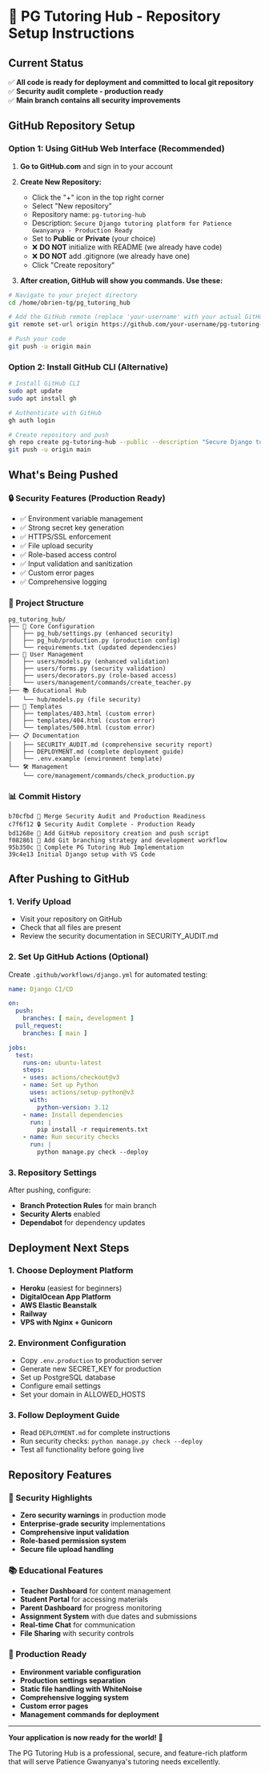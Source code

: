 # 🚀 PG Tutoring Hub - Repository Setup Instructions

## Current Status
✅ **All code is ready for deployment and committed to local git repository**  
✅ **Security audit complete - production ready**  
✅ **Main branch contains all security improvements**

## GitHub Repository Setup

### Option 1: Using GitHub Web Interface (Recommended)

1. **Go to GitHub.com** and sign in to your account

2. **Create New Repository:**
   - Click the "+" icon in the top right corner
   - Select "New repository"
   - Repository name: `pg-tutoring-hub`
   - Description: `Secure Django tutoring platform for Patience Gwanyanya - Production Ready`
   - Set to **Public** or **Private** (your choice)
   - ❌ **DO NOT** initialize with README (we already have code)
   - ❌ **DO NOT** add .gitignore (we already have one)
   - Click "Create repository"

3. **After creation, GitHub will show you commands. Use these:**

```bash
# Navigate to your project directory
cd /home/obrien-tg/pg_tutoring_hub

# Add the GitHub remote (replace 'your-username' with your actual GitHub username)
git remote set-url origin https://github.com/your-username/pg-tutoring-hub.git

# Push your code
git push -u origin main
```

### Option 2: Install GitHub CLI (Alternative)

```bash
# Install GitHub CLI
sudo apt update
sudo apt install gh

# Authenticate with GitHub
gh auth login

# Create repository and push
gh repo create pg-tutoring-hub --public --description "Secure Django tutoring platform for Patience Gwanyanya - Production Ready"
git push -u origin main
```

## What's Being Pushed

### 🔒 Security Features (Production Ready)
- ✅ Environment variable management
- ✅ Strong secret key generation
- ✅ HTTPS/SSL enforcement
- ✅ File upload security
- ✅ Role-based access control
- ✅ Input validation and sanitization
- ✅ Custom error pages
- ✅ Comprehensive logging

### 📁 Project Structure
```
pg_tutoring_hub/
├── 🔧 Core Configuration
│   ├── pg_hub/settings.py (enhanced security)
│   ├── pg_hub/production.py (production config)
│   └── requirements.txt (updated dependencies)
├── 👥 User Management
│   ├── users/models.py (enhanced validation)
│   ├── users/forms.py (security validation)
│   ├── users/decorators.py (role-based access)
│   └── users/management/commands/create_teacher.py
├── 📚 Educational Hub
│   └── hub/models.py (file security)
├── 🎨 Templates
│   ├── templates/403.html (custom error)
│   ├── templates/404.html (custom error)
│   └── templates/500.html (custom error)
├── 📋 Documentation
│   ├── SECURITY_AUDIT.md (comprehensive security report)
│   ├── DEPLOYMENT.md (complete deployment guide)
│   └── .env.example (environment template)
└── 🛠️ Management
    └── core/management/commands/check_production.py
```

### 📊 Commit History
```
b70cfbd 🚀 Merge Security Audit and Production Readiness
c7f6f12 🔒 Security Audit Complete - Production Ready
bd1268e 🚀 Add GitHub repository creation and push script
f082861 🌳 Add Git branching strategy and development workflow
95b350c 🎉 Complete PG Tutoring Hub Implementation
39c4e13 Initial Django setup with VS Code
```

## After Pushing to GitHub

### 1. Verify Upload
- Visit your repository on GitHub
- Check that all files are present
- Review the security documentation in SECURITY_AUDIT.md

### 2. Set Up GitHub Actions (Optional)
Create `.github/workflows/django.yml` for automated testing:

```yaml
name: Django CI/CD

on:
  push:
    branches: [ main, development ]
  pull_request:
    branches: [ main ]

jobs:
  test:
    runs-on: ubuntu-latest
    steps:
    - uses: actions/checkout@v3
    - name: Set up Python
      uses: actions/setup-python@v3
      with:
        python-version: 3.12
    - name: Install dependencies
      run: |
        pip install -r requirements.txt
    - name: Run security checks
      run: |
        python manage.py check --deploy
```

### 3. Repository Settings
After pushing, configure:
- **Branch Protection Rules** for main branch
- **Security Alerts** enabled
- **Dependabot** for dependency updates

## Deployment Next Steps

### 1. Choose Deployment Platform
- **Heroku** (easiest for beginners)
- **DigitalOcean App Platform**
- **AWS Elastic Beanstalk**
- **Railway**
- **VPS with Nginx + Gunicorn**

### 2. Environment Configuration
- Copy `.env.production` to production server
- Generate new SECRET_KEY for production
- Set up PostgreSQL database
- Configure email settings
- Set your domain in ALLOWED_HOSTS

### 3. Follow Deployment Guide
- Read `DEPLOYMENT.md` for complete instructions
- Run security checks: `python manage.py check --deploy`
- Test all functionality before going live

## Repository Features

### 🔐 Security Highlights
- **Zero security warnings** in production mode
- **Enterprise-grade security** implementations
- **Comprehensive input validation**
- **Role-based permission system**
- **Secure file upload handling**

### 📚 Educational Features
- **Teacher Dashboard** for content management
- **Student Portal** for accessing materials
- **Parent Dashboard** for progress monitoring
- **Assignment System** with due dates and submissions
- **Real-time Chat** for communication
- **File Sharing** with security controls

### 🚀 Production Ready
- **Environment variable configuration**
- **Production settings separation**
- **Static file handling with WhiteNoise**
- **Comprehensive logging system**
- **Custom error pages**
- **Management commands for deployment**

---

**Your application is now ready for the world! 🌟**

The PG Tutoring Hub is a professional, secure, and feature-rich platform that will serve Patience Gwanyanya's tutoring needs excellently.